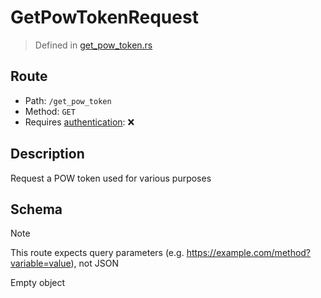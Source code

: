 # GetPowTokenRequest
> Defined in [get_pow_token.rs](../../../../interface/src/interface/routes/get_pow_token.rs)

## Route
- Path: `/get_pow_token`
- Method: `GET`
- Requires [authentication](../../../Flows/Authentication%20Flow.md): ❌

## Description
Request a POW token used for various purposes

## Schema
> [!NOTE]
> This route expects query parameters (e.g. https://example.com/method?variable=value), not JSON

Empty object

